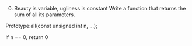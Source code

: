 0. Beauty is variable, ugliness is constant
Write a function that returns the sum of all its parameters.

Prototype:all(const unsigned int n, ...);

If n == 0, return 0
